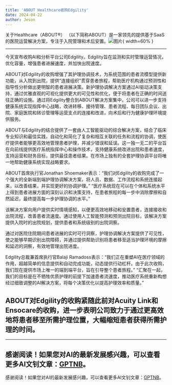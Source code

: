 ```yaml
---
title: 'ABOUT Healthcare收购Edgility'
date: 2024-04-22
author: Jeson
---
```


关于Healthcare（ABOUT®）
（以下简称ABOUT）是一家领先的提供基于SaaS的医院运营解决方案，专注于入院管理和术后安置。![图片](https://ai-techpark.com/wp-content/uploads/2024/04/ABOUT-Healthcare-960x540.jpg){ width=60% }

---
今天宣布收购AI和分析平台公司Edgility。Edgility旨在监测和实时管理运营情况，优化容量，增强患者进展速度，并加快出院速度。

ABOUT对Edgility的收购增强了其护理协调技术，为系统范围的患者流模型提供新功能，从入院到出院，提供“连接组织”贯穿患者旅程，帮助医疗机构通过预测性和指导性分析做出更明智的患者进展决策。新护理协调解决方案通过AI驱动决策支持，通过优雅直观的可视化提供更大的可见性和优化，便于将患者在正确的时间送往正确的设施。通过将Edgility整合到ABOUT解决方案集中，公司可以进一步支持健康系统实现指挥中心战略，改进转移、接待管理、患者流程、每日团队会议、出院、家庭医院和转诊管理等运营支点的连接和改进，向术后和行为健康护理环境提供服务。

ABOUT与Edgility的结合提供了一套由人工智能驱动的综合解决方案，结合了临床专业知识和最佳实践，自动化和简化了复杂和相互关联的任务和流程的协调，使医疗提供者能够更高效地管理患者护理，并减少错误和延误。这一独一无二的平台旨在向前线提供医疗系统指挥中心和操作技术，支持健康系统改进出院和患者速度，支持运营和财务目标，提供最佳患者结果。在市场上独有的全套护理协调平台将唯一地帮助健康系统实现战略要求。

ABOUT首席执行官Jonathan Shoemaker表示：“我们对Edgility的收购完成了一个强大的全新端到端护理协调解决方案，将人员、数据、工作流程和系统连接起来，以改善结果，并实现更好的协调护理。” “医疗系统现在可以在个体和系统水平上得到患者进展方面的深刻认识和决策支持，在患者旅程的每一步中消除摩擦和自然延迟，最终提高每一步护理协调的水平。”

该解决方案向用户提供实时情境感知，以便更高效地移动和安置患者，连接接收和出院流程，改善患者流速度。通过使用人工智能预测和预测出院目标，该解决方案提供入院时的出院规划，提供患者和系统级别的出院洞察。

通过对医院住院期间患者进展的实时可行洞察，护理协调解决方案提供了可见性，使之能够早期识别出院障碍，并通过提供帮助识别将患者移至适当护理环境的摩擦和延迟的洞察，有效地管理出院进度。

Edgility总裁兼首席执行官Balaji Ramadoss表示：“我们正在重塑AI在医疗领域的作用，超越简单的信息提供和自动完成功能，动态提供行动杠杆。由于此次收购，我们现在提供市场上唯一的端到端平台，旨在引导整个患者旅程。” “汇聚在一起，我们的目标是在不牺牲优质护理的前提下加速患者流速度，推动医疗系统重新构想经过细致调整的AI解决方案，将每个决策优化以提高护理效率和质量。”

ABOUT对Edgility的收购紧随此前对Acuity Link和Ensocare的收购，进一步表明公司致力于通过更高效地将患者移至所需护理位置，大幅缩短患者获得所需护理的时间。
---

---
感谢阅读！如果您对AI的最新发展感兴趣，可以查看更多AI文钊文章：[GPTNB](https://gptnb.com)。
---
感谢阅读！如果您对AI的最新发展感兴趣，可以查看更多AI文钊文章：[GPTNB](https://gptnb.com)。